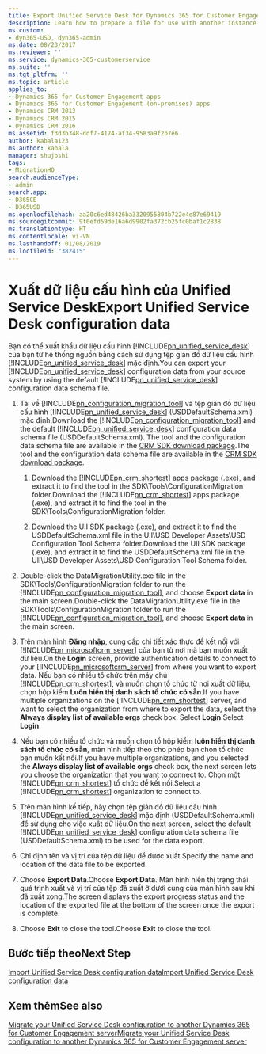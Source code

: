 ```yaml
---
title: Export Unified Service Desk for Dynamics 365 for Customer Engagement apps configuration data | MicrosoftDocs
description: Learn how to prepare a file for use with another instance using the Configuration Migration Tool and configuration data schema file.
ms.custom:
- dyn365-USD, dyn365-admin
ms.date: 08/23/2017
ms.reviewer: ''
ms.service: dynamics-365-customerservice
ms.suite: ''
ms.tgt_pltfrm: ''
ms.topic: article
applies_to:
- Dynamics 365 for Customer Engagement apps
- Dynamics 365 for Customer Engagement (on-premises) apps
- Dynamics CRM 2013
- Dynamics CRM 2015
- Dynamics CRM 2016
ms.assetid: f3d3b348-ddf7-4174-af34-9583a9f2b7e6
author: kabala123
ms.author: kabala
manager: shujoshi
tags:
- MigrationHO
search.audienceType:
- admin
search.app:
- D365CE
- D365USD
ms.openlocfilehash: aa20c6ed48426ba3320955804b722e4e87e69419
ms.sourcegitcommit: 9f0efd59de16a6d9902fa372cb25fc0baf1c2838
ms.translationtype: HT
ms.contentlocale: vi-VN
ms.lasthandoff: 01/08/2019
ms.locfileid: "382415"
---
```

# <a name="export-unified-service-desk-configuration-data"></a><span data-ttu-id="540f7-103">Xuất dữ liệu cấu hình của Unified Service Desk</span><span class="sxs-lookup"><span data-stu-id="540f7-103">Export Unified Service Desk configuration data</span></span>
<span data-ttu-id="540f7-104">Bạn có thể xuất khẩu dữ liệu cấu hình [!INCLUDE[pn_unified_service_desk](../../includes/pn-unified-service-desk.md)] của bạn từ hệ thống nguồn bằng cách sử dụng tệp giản đồ dữ liệu cấu hình [!INCLUDE[pn_unified_service_desk](../../includes/pn-unified-service-desk.md)] mặc định.</span><span class="sxs-lookup"><span data-stu-id="540f7-104">You can export your [!INCLUDE[pn_unified_service_desk](../../includes/pn-unified-service-desk.md)] configuration data from your source system by using the default [!INCLUDE[pn_unified_service_desk](../../includes/pn-unified-service-desk.md)] configuration data schema file.</span></span>  
  
1. <span data-ttu-id="540f7-105">Tải về [!INCLUDE[pn_configuration_migration_tool](../../includes/pn-configuration-migration-tool.md)] và tệp giản đồ dữ liệu cấu hình [!INCLUDE[pn_unified_service_desk](../../includes/pn-unified-service-desk.md)] (USDDefaultSchema.xml) mặc định.</span><span class="sxs-lookup"><span data-stu-id="540f7-105">Download the [!INCLUDE[pn_configuration_migration_tool](../../includes/pn-configuration-migration-tool.md)] and the default [!INCLUDE[pn_unified_service_desk](../../includes/pn-unified-service-desk.md)] configuration data schema file (USDDefaultSchema.xml).</span></span> <span data-ttu-id="540f7-106">The tool and the configuration data schema file are available in the [CRM SDK download package](http://go.microsoft.com/fwlink/?LinkID=627298).</span><span class="sxs-lookup"><span data-stu-id="540f7-106">The tool and the configuration data schema file are available in the [CRM SDK download package](http://go.microsoft.com/fwlink/?LinkID=627298).</span></span>  
  
   1. <span data-ttu-id="540f7-107">Download the [!INCLUDE[pn_crm_shortest](../../includes/pn-crm-shortest.md)] apps package (.exe), and extract it to find the tool in the SDK\Tools\ConfigurationMigration folder.</span><span class="sxs-lookup"><span data-stu-id="540f7-107">Download the [!INCLUDE[pn_crm_shortest](../../includes/pn-crm-shortest.md)] apps package (.exe), and extract it to find the tool in the SDK\Tools\ConfigurationMigration folder.</span></span>  
  
   2. <span data-ttu-id="540f7-108">Download the UII SDK package (.exe), and extract it to find the USDDefaultSchema.xml file in the UII\USD Developer Assets\USD Configuration Tool Schema folder.</span><span class="sxs-lookup"><span data-stu-id="540f7-108">Download the UII SDK package (.exe), and extract it to find the USDDefaultSchema.xml file in the UII\USD Developer Assets\USD Configuration Tool Schema folder.</span></span>  
  
2. <span data-ttu-id="540f7-109">Double-click the DataMigrationUtility.exe file in the SDK\Tools\ConfigurationMigration folder to run the [!INCLUDE[pn_configuration_migration_tool](../../includes/pn-configuration-migration-tool.md)], and choose **Export data** in the main screen.</span><span class="sxs-lookup"><span data-stu-id="540f7-109">Double-click the DataMigrationUtility.exe file in the SDK\Tools\ConfigurationMigration folder to run the [!INCLUDE[pn_configuration_migration_tool](../../includes/pn-configuration-migration-tool.md)], and choose **Export data** in the main screen.</span></span>  
  
3. <span data-ttu-id="540f7-110">Trên màn hình **Đăng nhập**, cung cấp chi tiết xác thực để kết nối với [!INCLUDE[pn_microsoftcrm_server](../../includes/pn-microsoftcrm-server.md)] của bạn từ nơi mà bạn muốn xuất dữ liệu.</span><span class="sxs-lookup"><span data-stu-id="540f7-110">On the **Login** screen, provide authentication details to connect to your [!INCLUDE[pn_microsoftcrm_server](../../includes/pn-microsoftcrm-server.md)] from where you want to export data.</span></span> <span data-ttu-id="540f7-111">Nếu bạn có nhiều tổ chức trên máy chủ [!INCLUDE[pn_crm_shortest](../../includes/pn-crm-shortest.md)], và muốn chọn tổ chức từ nơi xuất dữ liệu, chọn hộp kiểm **Luôn hiển thị danh sách tổ chức có sẵn**.</span><span class="sxs-lookup"><span data-stu-id="540f7-111">If you have multiple organizations on the [!INCLUDE[pn_crm_shortest](../../includes/pn-crm-shortest.md)] server, and want to select the organization from where to export the data, select the **Always display list of available orgs** check box.</span></span> <span data-ttu-id="540f7-112">Select **Login**.</span><span class="sxs-lookup"><span data-stu-id="540f7-112">Select **Login**.</span></span>  
  
4. <span data-ttu-id="540f7-113">Nếu bạn có nhiều tổ chức và muốn chọn tổ hộp kiểm **luôn hiển thị danh sách tổ chức có sẵn**, màn hình tiếp theo cho phép bạn chọn tổ chức bạn muốn kết nối.</span><span class="sxs-lookup"><span data-stu-id="540f7-113">If you have multiple organizations, and you selected the **Always display list of available orgs** check box, the next screen lets you choose the organization that you want to connect to.</span></span> <span data-ttu-id="540f7-114">Chọn một [!INCLUDE[pn_crm_shortest](../../includes/pn-crm-shortest.md)] tổ chức để kết nối.</span><span class="sxs-lookup"><span data-stu-id="540f7-114">Select a [!INCLUDE[pn_crm_shortest](../../includes/pn-crm-shortest.md)] organization to connect to.</span></span>  
  
5. <span data-ttu-id="540f7-115">Trên màn hình kế tiếp, hãy chọn tệp giản đồ dữ liệu cấu hình [!INCLUDE[pn_unified_service_desk](../../includes/pn-unified-service-desk.md)] mặc định (USDDefaultSchema.xml) để sử dụng cho việc xuất dữ liệu.</span><span class="sxs-lookup"><span data-stu-id="540f7-115">On the next screen, select the default [!INCLUDE[pn_unified_service_desk](../../includes/pn-unified-service-desk.md)] configuration data schema file (USDDefaultSchema.xml) to be used for the data export.</span></span>  
  
6. <span data-ttu-id="540f7-116">Chỉ định tên và vị trí của tệp dữ liệu để được xuất.</span><span class="sxs-lookup"><span data-stu-id="540f7-116">Specify the name and location of the data file to be exported.</span></span>  
  
7. <span data-ttu-id="540f7-117">Choose **Export Data**.</span><span class="sxs-lookup"><span data-stu-id="540f7-117">Choose **Export Data**.</span></span> <span data-ttu-id="540f7-118">Màn hình hiển thị trạng thái quá trình xuất và vị trí của tệp đã xuất ở dưới cùng của màn hình sau khi đã xuất xong.</span><span class="sxs-lookup"><span data-stu-id="540f7-118">The screen displays the export progress status and the location of the exported file at the bottom of the screen once the export is complete.</span></span>  
  
8. <span data-ttu-id="540f7-119">Choose **Exit** to close the tool.</span><span class="sxs-lookup"><span data-stu-id="540f7-119">Choose **Exit** to close the tool.</span></span>  
  
## <a name="next-step"></a><span data-ttu-id="540f7-120">Bước tiếp theo</span><span class="sxs-lookup"><span data-stu-id="540f7-120">Next Step</span></span>  
 [<span data-ttu-id="540f7-121">Import Unified Service Desk configuration data</span><span class="sxs-lookup"><span data-stu-id="540f7-121">Import Unified Service Desk configuration data</span></span>](../../unified-service-desk/admin/import-unified-service-desk-configuration-data.md)  
  
## <a name="see-also"></a><span data-ttu-id="540f7-122">Xem thêm</span><span class="sxs-lookup"><span data-stu-id="540f7-122">See also</span></span>  
 [<span data-ttu-id="540f7-123">Migrate your Unified Service Desk configuration to another Dynamics 365 for Customer Engagement server</span><span class="sxs-lookup"><span data-stu-id="540f7-123">Migrate your Unified Service Desk configuration to another Dynamics 365 for Customer Engagement server</span></span>](../../unified-service-desk/admin/migrate-unified-service-desk-configuration-dynamics-365-server.md)
